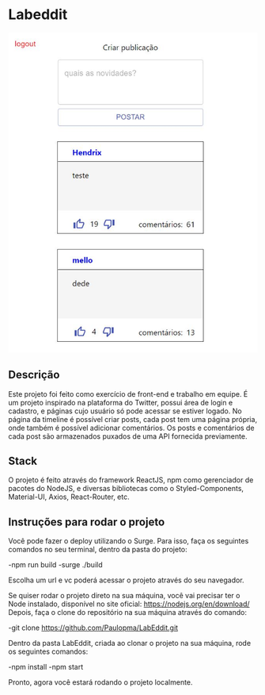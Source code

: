 # Labeddit
<img src='https://github.com/Paulopma/LabEddit/blob/master/img/Capture.JPG?raw=true'>

## Descrição
Este projeto foi feito como exercício de front-end e trabalho em equipe. É um projeto inspirado na plataforma do Twitter, possui área de login e cadastro, e páginas cujo usuário só pode acessar se estiver logado. No página da timeline é possível criar posts, cada post tem uma página própria, onde também é possível adicionar comentários. Os posts e comentários de cada post são armazenados puxados de uma API fornecida previamente.

## Stack
O projeto é feito através do framework ReactJS, npm como gerenciador de pacotes do NodeJS, e diversas bibliotecas como o Styled-Components, Material-UI, Axios, React-Router, etc.

## Instruções para rodar o projeto
Você pode fazer o deploy utilizando o Surge. Para isso, faça os seguintes comandos no seu terminal, dentro da pasta do projeto:

-npm run build
-surge ./build

Escolha um url e vc poderá acessar o projeto através do seu navegador.

Se quiser rodar o projeto direto na sua máquina, você vai precisar ter o Node instalado, disponível no site oficial:
https://nodejs.org/en/download/
Depois, faça o clone do repositório na sua máquina através do comando:

-git clone https://github.com/Paulopma/LabEddit.git

Dentro da pasta LabEddit, criada ao clonar o projeto na sua máquina, rode os seguintes comandos:

-npm install
-npm start

Pronto, agora você estará rodando o projeto localmente.
